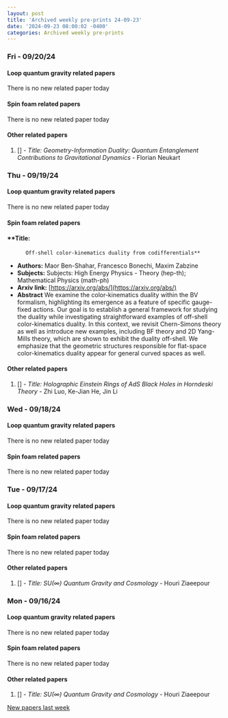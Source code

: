 ```yaml
---
layout: post
title: 'Archived weekly pre-prints 24-09-23'
date: '2024-09-23 08:00:02 -0400'
categories: Archived weekly pre-prints
---
```



### Fri - 09/20/24

#### Loop quantum gravity related papers

There is no new related paper today 

#### Spin foam related papers

There is no new related paper today 



#### Other related papers

1. [[]](https://arxiv.org/abs/) - *Title:
          Geometry-Information Duality: Quantum Entanglement Contributions to Gravitational Dynamics* - Florian Neukart



### Thu - 09/19/24

#### Loop quantum gravity related papers

There is no new related paper today 

#### Spin foam related papers

#### **Title:
          Off-shell color-kinematics duality from codifferentials**
 - **Authors:** Maor Ben-Shahar, Francesco Bonechi, Maxim Zabzine
 - **Subjects:** Subjects:
High Energy Physics - Theory (hep-th); Mathematical Physics (math-ph)
 - **Arxiv link:** [https://arxiv.org/abs/](https://arxiv.org/abs/)
 - **Abstract**
 We examine the color-kinematics duality within the BV formalism, highlighting its emergence as a feature of specific gauge-fixed actions. Our goal is to establish a general framework for studying the duality while investigating straightforward examples of off-shell color-kinematics duality. In this context, we revisit Chern-Simons theory as well as introduce new examples, including BF theory and 2D Yang-Mills theory, which are shown to exhibit the duality off-shell. We emphasize that the geometric structures responsible for flat-space color-kinematics duality appear for general curved spaces as well. 



#### Other related papers

1. [[]](https://arxiv.org/abs/) - *Title:
          Holographic Einstein Rings of AdS Black Holes in Horndeski Theory* - Zhi Luo, Ke-Jian He, Jin Li



### Wed - 09/18/24

#### Loop quantum gravity related papers

There is no new related paper today 

#### Spin foam related papers

There is no new related paper today 

### Tue - 09/17/24

#### Loop quantum gravity related papers

There is no new related paper today 

#### Spin foam related papers

There is no new related paper today 



#### Other related papers

1. [[]](https://arxiv.org/abs/) - *Title:
          $SU(\infty)$ Quantum Gravity and Cosmology* - Houri Ziaeepour



### Mon - 09/16/24

#### Loop quantum gravity related papers

There is no new related paper today 

#### Spin foam related papers

There is no new related paper today 



#### Other related papers

1. [[]](https://arxiv.org/abs/) - *Title:
          $SU(\infty)$ Quantum Gravity and Cosmology* - Houri Ziaeepour






[New papers last week]({{site.url}}/archived/weekly/pre-prints/2024/09/16/archived_weekly_papers.html)